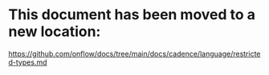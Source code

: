 # This document has been moved to a new location:

https://github.com/onflow/docs/tree/main/docs/cadence/language/restricted-types.md
